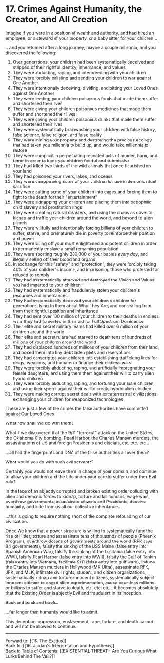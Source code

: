 # 17. Crimes Against Humanity, the Creator, and All Creation

Imagine if you were in a position of wealth and authority, and had hired an employee, or a steward of your property, or a baby sitter for your children...

...and you returned after a long journey, maybe a couple millennia, and you discovered the following:  

1. Over generations, your children had been systematically deceived and stripped of their rightful identity, inheritance, and values  
2. They were abducting, raping, and interbreeding with your children  
3. They were forcibly enlisting and sending your children to war against One Another  
4. They were intentionally deceiving, dividing, and pitting your Loved Ones against One Another  
5. They were feeding your children poisonous foods that made them suffer and shortened their lives  
6. They were giving your children poisonous medicines that made them suffer and shortened their lives  
7. They were giving your children poisonous drinks that made them suffer and shortened their lives  
8. They were systematically brainwashing your children with false history, false science, false religion, and false reality  
9. They were mining your property and destroying the precious ecology that had taken you millennia to build up, and would take millennia to restore       
10. They were complicit in perpetuating repeated acts of murder, harm, and terror in order to keep you children fearful and submissive  
11. They had killed two thirds of the wild animals that once flourished on your land    
12. They had poisoned your rivers, lakes, and oceans  
13. They were disappearing some of your children for use in demonic ritual sacrifice  
14. They were putting some of your children into cages and forcing them to fight to the death for their "entertainment"  
15. They were kidnapping your children and placing them into pedophilic child slavery and prostitution rings  
16. They were creating natural disasters, and using the chaos as cover to kidnap and traffic your children around the world, and beyond to alien planets   
17. They were willfully and intentionally forcing billions of your children to suffer, starve, and prematurely die in poverty to reinforce their position and power  
18. They were killing off your most enlightened and potent children in order to permanently enslave a small remaining population  
19. They were aborting roughly 200,000 of your babies *every day*, and illegally selling off their blood and organs   
20. In exchange for this "safety" and "protection", they were forcibly taking 40% of your children's income, and imprisoning those who protested for refused to comply  
21. They had systematically attacked and destroyed the Vision and Values you had imparted to your children  
22. They had systematically and fraudulently stolen your children's resources and inheritances  
23. They had systematically deceived your children's children for generations, lying to them about Who They Are, and concealing from them their rightful position and inheritance  
24. They had sent over 100 million of your children to their deaths in endless wars they had fomented in their bid for Full Spectrum Dominance   
25. Their elite and secret military teams had killed over 6 million of your children around the world  
26. Their elite and secret rulers had starved to death tens of hundreds of millions of your children around the world  
27. They had displaced hundreds of millions of your children from their land, and boxed them into tiny debt laden plots and reservations  
28. They had conscripted your children into establishing trafficking lines for drugs, weapons, and humans to finance their endless wars   
29. They were forcibly abducting, raping, and artificially impregnating your female daughters, and using them them against their will to carry alien hybrid children  
30. They were forcibly abducting, raping, and torturing your male children, and using their sperm against their will to create hybrid alien children   
31. They were making corrupt secret deals with extraterrestrial civilizations, exchanging your children for weaponized technologies  

These are just a few of the crimes the false authorities have committed against Our Loved Ones. 

What now shall We do with them? 

What if we discovered that the 9/11 "terrorist" attack on the United States, the Oklahoma City bombing, Pearl Harbor, the Charles Manson murders, the assassinations of US and foreign Presidents and officials, etc. etc. etc...

...all had the fingerprints and DNA of the false authorities all over them? 

What would you do with such evil servants?  

Certainly you would not leave them in charge of your domain, and continue to allow your children and the Life under your care to suffer under their Evil rule? 

In the face of an abjectly corrupted and broken existing order colluding with alien and demonic forces to kidnap, torture and kill humans, wage wars, overthrow governments, assassinate citizens and Presidents, deceive humanity, and hide from us all our collective inheritance...

...this is going to require nothing short of the complete refounding of our civilization. 

Once We know that a power structure is willing to systematically fund the rise of Hitler, torture and assassinate tens of thousands of people (Phoenix Program), overthrow dozens of governments around the world (RFK says 84 governments), falsify the sinking of the USS Maine (false entry into Spanish American War), falsify the sinking of the Lusitania (false entry into WWI), falsify Pearl Harbor (false entry into WWII), falsify the  Gulf of Tonkin (false entry into Vietnam), facilitate 9/11 (false entry into gulf wars), induce the Charles Manson murders in Hollywood (MK Ultra), assassinate RFK, JFK, and MLK, infiltrate civil rights, student, and citizen organizations, systematically kidnap and torture innocent citizens, systematically subject innocent citizens to caged alien experimentation, cause countless millions or billions to suffer and starve to death, etc. etc. etc… it becomes absolutely that the Existing Order is abjectly Evil and fraudulent in its inception. 

Back and back and back…

...far longer than humanity would like to admit. 

This deception, oppression, enslavement, rape, torture, and death cannot and will not be allowed to continue. 

____

Forward to: [[18. The Exodus]]        
Back to: [[16. Jordan's Interpretation and Hypothesis]]  
Back to Table of Contents: [[EXISTENTIAL THREAT - Are You Curious What Lurks Behind The Veil?]]      







